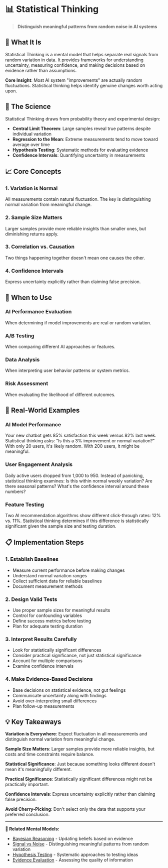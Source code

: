 # 📊 Statistical Thinking

> **Distinguish meaningful patterns from random noise in AI systems**

## 🎯 **What It Is**

Statistical Thinking is a mental model that helps separate real signals from random variation in data. It provides frameworks for understanding uncertainty, measuring confidence, and making decisions based on evidence rather than assumptions.

**Core Insight**: Most AI system "improvements" are actually random fluctuations. Statistical thinking helps identify genuine changes worth acting upon.

## 🧠 **The Science**

Statistical Thinking draws from probability theory and experimental design:

- **Central Limit Theorem**: Large samples reveal true patterns despite individual variation
- **Regression to the Mean**: Extreme measurements tend to move toward average over time
- **Hypothesis Testing**: Systematic methods for evaluating evidence
- **Confidence Intervals**: Quantifying uncertainty in measurements

## 📈 **Core Concepts**

### **1. Variation is Normal**
All measurements contain natural fluctuation. The key is distinguishing normal variation from meaningful change.

### **2. Sample Size Matters**
Larger samples provide more reliable insights than smaller ones, but diminishing returns apply.

### **3. Correlation vs. Causation**
Two things happening together doesn't mean one causes the other.

### **4. Confidence Intervals**
Express uncertainty explicitly rather than claiming false precision.

## 🎯 **When to Use**

### **AI Performance Evaluation**
When determining if model improvements are real or random variation.

### **A/B Testing**
When comparing different AI approaches or features.

### **Data Analysis**
When interpreting user behavior patterns or system metrics.

### **Risk Assessment**
When evaluating the likelihood of different outcomes.

## 🚀 **Real-World Examples**

### **AI Model Performance**
Your new chatbot gets 85% satisfaction this week versus 82% last week. Statistical thinking asks: "Is this a 3% improvement or normal variation?" With only 20 users, it's likely random. With 200 users, it might be meaningful.

### **User Engagement Analysis**
Daily active users dropped from 1,000 to 950. Instead of panicking, statistical thinking examines: Is this within normal weekly variation? Are there seasonal patterns? What's the confidence interval around these numbers?

### **Feature Testing**
Two AI recommendation algorithms show different click-through rates: 12% vs. 11%. Statistical thinking determines if this difference is statistically significant given the sample size and testing duration.

## 📋 **Implementation Steps**

### **1. Establish Baselines**
- Measure current performance before making changes
- Understand normal variation ranges
- Collect sufficient data for reliable baselines
- Document measurement methods

### **2. Design Valid Tests**
- Use proper sample sizes for meaningful results
- Control for confounding variables
- Define success metrics before testing
- Plan for adequate testing duration

### **3. Interpret Results Carefully**
- Look for statistically significant differences
- Consider practical significance, not just statistical significance
- Account for multiple comparisons
- Examine confidence intervals

### **4. Make Evidence-Based Decisions**
- Base decisions on statistical evidence, not gut feelings
- Communicate uncertainty along with findings
- Avoid over-interpreting small differences
- Plan follow-up measurements

## 💡 **Key Takeaways**

**Variation is Everywhere**: Expect fluctuation in all measurements and distinguish normal variation from meaningful change.

**Sample Size Matters**: Larger samples provide more reliable insights, but costs and time constraints require balance.

**Statistical Significance**: Just because something looks different doesn't mean it's meaningfully different.

**Practical Significance**: Statistically significant differences might not be practically important.

**Confidence Intervals**: Express uncertainty explicitly rather than claiming false precision.

**Avoid Cherry-Picking**: Don't select only the data that supports your preferred conclusion.

---

**🔗 Related Mental Models:**
- [Bayesian Reasoning](./bayesian-reasoning.md) - Updating beliefs based on evidence
- [Signal vs Noise](./signal-vs-noise.md) - Distinguishing meaningful patterns from random variation
- [Hypothesis Testing](./hypothesis-testing.md) - Systematic approaches to testing ideas
- [Evidence Evaluation](./evidence-evaluation.md) - Assessing the quality of information